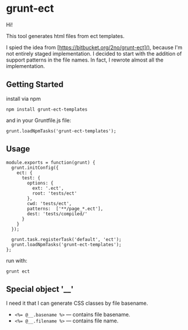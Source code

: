 # grunt-ect

Hi!

This tool generates html files from ect templates.

I spied the idea from [https://bitbucket.org/2no/grunt-ect](), because I'm not entirely staged implementation. 
I decided to start with the addition of support patterns in the file names. In fact, I rewrote almost all the implementation.


## Getting Started

 install via npm

	npm install grunt-ect-templates

and in your Gruntfile.js file:

	grunt.loadNpmTasks('grunt-ect-templates');

## Usage

	module.exports = function(grunt) {
	  grunt.initConfig({
	    ect: {
	      test: {
	        options: {
	          ext: '.ect',
	          root: 'tests/ect'
	        },
	        cwd: 'tests/ect',
	        patterns:  ['**/page_*.ect'],
	        dest: 'tests/compiled/'
	      }
	    }
	  });

	  grunt.task.registerTask('default', 'ect');
	  grunt.loadNpmTasks('grunt-ect-templates');
	};

run with:

	grunt ect

## Special object '__'

I need it that I can generate CSS classes by file basename.

*	`<%= @__.basename %>` — contains file basename. 
*	`<%= @__.filename %>` — contains file name.




